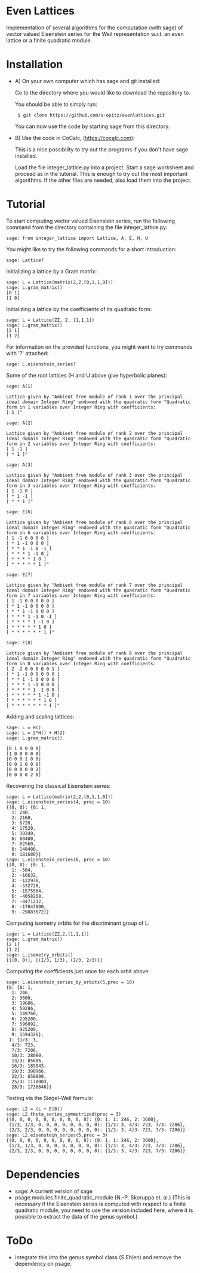 Even Lattices
=============

Implementation of several algorithms for the computation (with sage) of vector valued Eisenstein series for the Weil representation w.r.t. an even lattice or a finite quadratic module.

Installation
============

-  A) On your own computer which has sage and git installed:

   Go to the directory where you would like to download the repository to.

   You should be able to simply run:
   ```
    $ git clone https://github.com/s-opitz/evenlattices.git
   ```
   You can now use the code by starting sage from this directory.

-  B) Use the code in CoCalc, (https://cocalc.com):
 
   This is a nice possibility to try out the programs
   if you don't have sage installed.

   Load the file integer_lattice.py into a project. 
   Start a sage worksheet and proceed as in the tutorial.
   This is enough to try out the most important algorithms.
   If the other files are needed, also load them into the project.

Tutorial
========

   To start computing vector valued Eisenstein series, run the following command from the directory containing the file integer_lattice.py:
   ```
   sage: from integer_lattice import Lattice, A, E, H, U
   ```

   You might like to try the following commands for a short introduction:
   ```
   sage: Lattice?
   ```

   Initializing a lattice by a Gram matrix:
   ```
   sage: L = Lattice(matrix(2,2,[0,1,1,0]))
   sage: L.gram_matrix()
   [0 1]
   [1 0]
   ```

   Initializing a lattice by the coefficients of its quadratic form:
   ```
   sage: L = Lattice(ZZ, 2, [1,1,1])
   sage: L.gram_matrix()
   [2 1]
   [1 2]
   ```

   For information on the provided functions, you might want to try commands with '?' attached:
   ```
   sage: L.eisenstein_series?
   ```

   Some of the root lattices (H and U above give hyperbolic planes):
   ```
   sage: A(1)

   Lattice given by "Ambient free module of rank 1 over the principal ideal domain Integer Ring" endowed with the quadratic form "Quadratic form in 1 variables over Integer Ring with coefficients: 
   [ 1 ]"

   sage: A(2)

Lattice given by "Ambient free module of rank 2 over the principal ideal domain Integer Ring" endowed with the quadratic form "Quadratic form in 2 variables over Integer Ring with coefficients: 
   [ 1 -1 ]
   [ * 1 ]"

   sage: A(3)

   Lattice given by "Ambient free module of rank 3 over the principal ideal domain Integer Ring" endowed with the quadratic form "Quadratic form in 3 variables over Integer Ring with coefficients: 
   [ 1 -1 0 ]
   [ * 1 -1 ]
   [ * * 1 ]"

   sage: E(6)

   Lattice given by "Ambient free module of rank 6 over the principal ideal domain Integer Ring" endowed with the quadratic form "Quadratic form in 6 variables over Integer Ring with coefficients: 
   [ 1 -1 0 0 0 0 ]
   [ * 1 -1 0 0 0 ]
   [ * * 1 -1 0 -1 ]
   [ * * * 1 -1 0 ]
   [ * * * * 1 0 ]
   [ * * * * * 1 ]"

   sage: E(7)

   Lattice given by "Ambient free module of rank 7 over the principal ideal domain Integer Ring" endowed with the quadratic form "Quadratic form in 7 variables over Integer Ring with coefficients: 
   [ 1 -1 0 0 0 0 0 ]
   [ * 1 -1 0 0 0 0 ]
   [ * * 1 -1 0 0 0 ]
   [ * * * 1 -1 0 -1 ]
   [ * * * * 1 -1 0 ]
   [ * * * * * 1 0 ]
   [ * * * * * * 1 ]"

   sage: E(8)

   Lattice given by "Ambient free module of rank 8 over the principal ideal domain Integer Ring" endowed with the quadratic form "Quadratic form in 8 variables over Integer Ring with coefficients: 
   [ 2 -2 0 0 0 0 0 1 ]
   [ * 1 -1 0 0 0 0 0 ]
   [ * * 1 -1 0 0 0 0 ]
   [ * * * 1 -1 0 0 0 ]
   [ * * * * 1 -1 0 0 ]
   [ * * * * * 1 -1 0 ]
   [ * * * * * * 1 0 ]
   [ * * * * * * * 1 ]"
   ```

   Adding and scaling lattices:
   ```
   sage: L = H()
   sage: L = 2*H() + H(2)
   sage: L.gram_matrix()

   [0 1 0 0 0 0]
   [1 0 0 0 0 0]
   [0 0 0 1 0 0]
   [0 0 1 0 0 0]
   [0 0 0 0 0 2]
   [0 0 0 0 2 0]
   ```

   Recovering the classical Eisenstein series:
   ```
   sage: L = Lattice(matrix(2,2,[0,1,1,0]))
   sage: L.eisenstein_series(4, prec = 10)
   {(0, 0): {0: 1,
     1: 240,
     2: 2160,
     3: 6720,
     4: 17520,
     5: 30240,
     6: 60480,
     7: 82560,
     8: 140400,
     9: 181680}}
   sage: L.eisenstein_series(6, prec = 10)
   {(0, 0): {0: 1,
     1: -504,
     2: -16632,
     3: -122976,
     4: -532728,
     5: -1575504,
     6: -4058208,
     7: -8471232,
     8: -17047800,
     9: -29883672}}
   ```

   Computing isometry orbits for the discriminant group of L:
   ```
   sage: L = Lattice(ZZ,2,[1,1,1])
   sage: L.gram_matrix()
   [2 1]
   [1 2]
   sage: L.isometry_orbits()
   [[(0, 0)], [(1/3, 1/3), (2/3, 2/3)]]
   ```

   Computing the coefficients just once for each orbit above:
   ```
   sage: L.eisenstein_series_by_orbits(5,prec = 10)
   {0: {0: 1,
     1: 246,
     2: 3600,
     3: 19686,
     4: 59286,
     5: 149760,
     6: 295200,
     7: 590892,
     8: 925200,
     9: 1594326},
    1: {1/3: 3,
     4/3: 723,
     7/3: 7206,
     10/3: 28080,
     13/3: 85686,
     16/3: 185043,
     19/3: 390966,
     22/3: 658800,
     25/3: 1170003,
     28/3: 1736646}}
   ```
   Testing via the Siegel-Weil formula:
   ```
   sage: L2 = (L + E(8))
   sage: L2.theta_series_symmetrized(prec = 3)
   {(0, 0, 0, 0, 0, 0, 0, 0, 0, 0): {0: 1, 1: 246, 2: 3600},
    (1/3, 1/3, 0, 0, 0, 0, 0, 0, 0, 0): {1/3: 3, 4/3: 723, 7/3: 7206},
    (2/3, 2/3, 0, 0, 0, 0, 0, 0, 0, 0): {1/3: 3, 4/3: 723, 7/3: 7206}}
   sage: L2.eisenstein_series(5,prec = 3)
   {(0, 0, 0, 0, 0, 0, 0, 0, 0, 0): {0: 1, 1: 246, 2: 3600},
    (1/3, 1/3, 0, 0, 0, 0, 0, 0, 0, 0): {1/3: 3, 4/3: 723, 7/3: 7206},
    (2/3, 2/3, 0, 0, 0, 0, 0, 0, 0, 0): {1/3: 3, 4/3: 723, 7/3: 7206}}
   ```

Dependencies
============


   - sage: A current version of sage
   - psage.modules.finite_quadratic_module (N.-P. Skoruppa et. al.)
     (This is necessary if the Eisenstein series is computed with respect to a finite quadratic module, you need to use the version included here, where it is possible to extract the data of the genus symbol.)

ToDo
====

   - Integrate this into the genus symbol class (S.Ehlen) and remove the dependency on psage.


